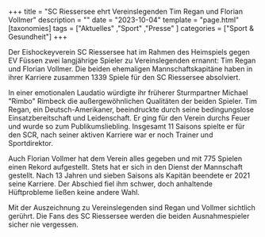 +++
title = "SC Riessersee ehrt Vereinslegenden Tim Regan und Florian Vollmer"
description = ""
date = "2023-10-04"
template = "page.html"
[taxonomies]
tags = ["Aktuelles" ,"Sport" ,"Presse" ]
categories = ["Sport & Gesundheit"]
+++

Der Eishockeyverein SC Riessersee hat im Rahmen des Heimspiels gegen EV Füssen zwei langjährige Spieler zu Vereinslegenden ernannt: Tim Regan und Florian Vollmer. Die beiden ehemaligen Mannschaftskapitäne haben in ihrer Karriere zusammen 1339 Spiele für den SC Riessersee absolviert.

<!-- more -->

In einer emotionalen Laudatio würdigte ihr früherer Sturmpartner Michael "Rimbo" Rimbeck die außergewöhnlichen Qualitäten der beiden Spieler. Tim Regan, ein Deutsch-Amerikaner, beeindruckte durch seine bedingungslose Einsatzbereitschaft und Leidenschaft. Er ging für den Verein durchs Feuer und wurde so zum Publikumsliebling. Insgesamt 11 Saisons spielte er für den SCR, nach seiner aktiven Karriere war er noch Trainer und Sportdirektor.

Auch Florian Vollmer hat dem Verein alles gegeben und mit 775 Spielen einen Rekord aufgestellt. Stets hat er sich in den Dienst der Mannschaft gestellt. Nach 13 Jahren und sieben Saisons als Kapitän beendete er 2021 seine Karriere. Der Abschied fiel ihm schwer, doch anhaltende Hüftprobleme ließen keine andere Wahl.

Mit der Auszeichnung zu Vereinslegenden sind Regan und Vollmer sichtlich gerührt. Die Fans des SC Riessersee werden die beiden Ausnahmespieler sicher nie vergessen.